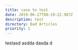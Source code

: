 ```yaml
---
title: case to test
date: 2019-06-27T08:19:22.987Z
description: test
directory: Bad Articles
priority: 1
---
```

testasd  asdda dasda d
